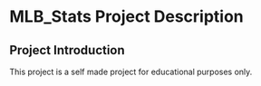 # MLB_Stats Project Description

## Project Introduction
This project is a self made project for educational purposes only.
